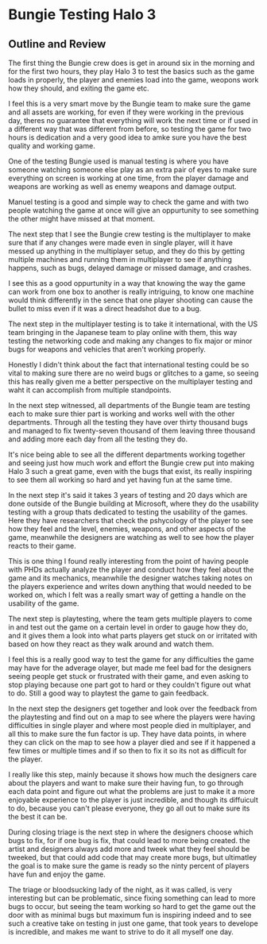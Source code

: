 # Bungie Testing Halo 3 

## Outline and Review

The first thing the Bungie crew does is get in around six in the morning and for the first two hours, they play Halo 3 to test the basics such as the game loads in properly, the player and enemies load into the game, weopons work how they should, and exiting the game etc. 

I feel this is a very smart move by the Bungie team to make sure the game and all assets are working, for even if they were working in the previous day, theres no guarantee that everything will work the next time or if used in a different way that was different from before, so testing the game for two hours is dedication and a very good idea to amke sure you have the best quality and working game.

One of the testing Bungie used is manual testing is where you have someone watching someone else play as an extra pair of eyes to make sure everything on screen is working at one time, from the player damage and weapons are working as well as enemy weapons and damage output.

Manuel testing is a good and simple way to check the game and with two people watching the game at once will give an oppurtunity to see something the other might have missed at that moment.

The next step that I see the Bungie crew testing is the multiplayer to make sure that if any changes were made even in single player, will it have messed up anything in the multiplayer setup, and they do this by getting multiple machines and running them in multiplayer to see if anything happens, such as bugs, delayed damage or missed damage, and crashes. 

I see this as a good oppurtunity in a way that knowing the way the game can work from one box to another is really intriguing, to know one machine would think differently in the sence that one player shooting can cause the bullet to miss even if it was a direct headshot due to a bug.

The next step in the multiplayer testing is to take it international, with the US team bringing in the Japanese team to play online with them, this way testing the networking code and making any changes to fix major or minor bugs for weapons and vehicles that aren't working properly.

Honestly I didn't think about the fact that international testing could be so vital to making sure there are no weird bugs or glitches to a game, so seeing this has really given me a better perspective on the multiplayer testing and waht it can accomplish from multiple standpoints.

In the next step witnessed, all departments of the Bungie team are testing each to make sure thier part is working and works well with the other departments. Through all the testing they have over thirty thousand bugs and managed to fix twenty-seven thousand of them leaving three thousand and adding more each day from all the testing they do. 

It's nice being able to see all the different departments working together and seeing just how much work and effort the Bungie crew put into making Halo 3 such a great game, even with the bugs that exist, its really inspiring to see them all working so hard and yet having fun at the same time.

In the next step it's said it takes 3 years of testing and 20 days which are done outside of the Bungie building at Microsoft, where they do the usability testing with a group thats dedicated to testing the usability of the games. Here they have researchers that check the pshycology of the player to see how they feel and the level, enemies, weapons, and other aspects of the game, meanwhile the designers are watching as well to see how the player reacts to their game. 

This is one thing I found really interesting from the point of having people with PHDs actually analyze the player and conduct how they feel about the game and its mechanics, meanwhile the designer watches taking notes on the players experience and writes down anything that would needed to be worked on, which I felt was a really smart way of getting a handle on the usability of the game.

The next step is playtesting, where the team gets multiple players to come in and test out the game on a certain level in order to gauge how they do, and it gives them a look into what parts players get stuck on or irritated with based on how they react as they walk around and watch them.

I feel this is a really good way to test the game for any difficulties the game may have for the adverage olayer, but made me feel bad for the designers seeing people get stuck or frustrated with their game, and even asking to stop playing because one part got to hard or they couldn't figure out what to do. Still a good way to playtest the game to gain feedback.

In the next step the designers get together and look over the feedback from the playtesting and find out on a map to see where the players were having difficulties in single player and where most people died in multiplayer, and all this to make sure the fun factor is up. They have data points, in where they can click on the map to see how a player died and see if it happened a few times or multiple times and if so then to fix it so its not as difficult for the player.

I really like this step, mainly because it shows how much the designers care about the players and want to make sure their having fun, to go through each data point and figure out what the problems are just to make it a more enjoyable experience to the player is just incredible, and though its diffuicult to do, because you can't please everyone, they go all out to make sure its the best it can be.

During closing triage is the next step in where the designers choose which bugs to fix, for if one bug is fix, that could lead to more being created. the artist and designers always add more and tweek what they feel should be tweeked, but that could add code that may create more bugs, but ultimatley the goal is to make sure the game is ready so the ninty percent of players have fun and enjoy the game.

The triage or bloodsucking lady of the night, as it was called, is very interesting but can be problematic, since fixing something can lead to more bugs to occur, but seeing the team working so hard to get the game out the door with as minimal bugs but maximum fun is inspiring indeed and to see such a creative take on testing in just one game, that took years to develope is incredible, and makes me want to strive to do it all myself one day.
